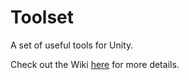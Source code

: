 # Toolset
A set of useful tools for Unity.

Check out the Wiki [here](https://github.com/Karazaa/Toolset/wiki) for more details.
